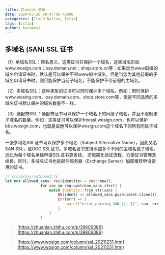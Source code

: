 ```yaml
---
title: Ztunnel 基础
date: 2024-03-26 09:47:06 +0800
categories: [Cloud Native, Istio]
tags: [istio]
author: kuromesi
---
```


## 多域名 (SAN) SSL 证书

（1）单域名SSL：顾名思义，这类证书只保护一个域名，这些域名形如www.wosign.com；pay.domain.net；shop.store.cn等；如果您为www前缀的域名申请证书时，默认是可以保护不带www的主域名，但是当您为其他前缀的子域名申请证书时，则只能保护当前子域名，不能保护不带前缀的主域名。

（2）多域名SSL：这种类型的证书可以同时保护多个域名，例如：同时保护www.wosing.com、pay.domain.com、shop.store.com等，但是不同品牌的多域名证书默认保护的域名数量不一样。

（3）通配符SSL：通配符证书可以保护一个域名下的同级子域名，并且不限制该子域名的数量。例如：这类证书可以保护freessl.wosign.com，也可以保护bbs.wosign.com，也就是说他可以保护wosign.com这个域名下的所有同级子域名。

一张多域名SSL证书可以保护多个域名（Subject Alternative Name），因此又名SAN SSL，或UCC SSL证书。多域名证书支持添加多个不同的主域名或子域名，远比为每个域名单独申请SSL证书更省钱， 还能简化验证流程，方便证书管理及续费。同时，多域名证书也是邮件服务器（Exchange Server）加密推荐申请使用的证书。

```Rust
// src/proxy/outbound.rs
let mut allowed_sans: Vec<Identity> = Vec::new();
                for san in req.upstream_sans.iter() {
                    match Identity::from_str(san) {
                        Ok(ident) => allowed_sans.push(ident.clone()),
                        Err(err) => {
                            warn!("error parsing SAN {}: {}", san, err)
                        }
                    }
                }
```

> [https://zhuanlan.zhihu.com/p/39806386](https://zhuanlan.zhihu.com/p/39806386)
>
> [https://www.wosign.com/column/ssl_20211231.htm](https://www.wosign.com/column/ssl_20211231.htm)